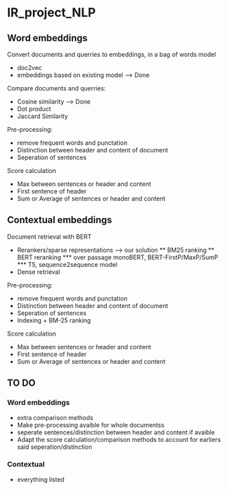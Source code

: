 # IR_project_NLP

## Word embeddings
Convert documents and querries to embeddings, in a bag of words model
* doc2vec
* embeddings based on existing model --> Done

Compare documents and querries:
* Cosine similarity --> Done
* Dot product
* Jaccard Similarity

Pre-processing:
* remove frequent words and punctation
* Distinction between header and content of document
* Seperation of sentences

Score calculation
* Max between sentences or header and content
* First sentence of header
* Sum or Average of sentences or header and content

## Contextual embeddings
Document retrieval with BERT
* Rerankers/sparse representations --> our solution
** BM25 ranking
** BERT reranking
*** over passage monoBERT, BERT-FirstP/MaxP/SumP
*** T5, sequence2sequence model
* Dense retrieval

Pre-processing:
* remove frequent words and punctation
* Distinction between header and content of document
* Seperation of sentences
* Indexing + BM-25 ranking

Score calculation
* Max between sentences or header and content
* First sentence of header
* Sum or Average of sentences or header and content

## TO DO
### Word embeddings
* extra comparison methods
* Make pre-processing avaible for whole documentss
* seperate sentences/distinction between header and content if avaible
* Adapt the score calculation/comparison methods to account for earliers said seperation/distinction

### Contextual
* everything listed